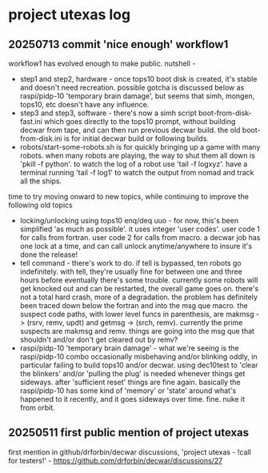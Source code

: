 # project utexas log

## 20250713 commit 'nice enough' workflow1

workflow1 has evolved enough to make public. nutshell -

- step1 and step2, hardware - once tops10 boot disk is created, it's stable and doesn't need recreation. possible gotcha is discussed below as raspi/pidp-10 'temporary brain damage', but seems that simh, mongen, tops10, etc doesn't have any influence.
- step3 and step3, software - there's now a simh script boot-from-disk-fast.ini which goes directly to the tops10 prompt, without building decwar from tape, and can then run previous decwar build. the old boot-from-disk.ini is for initial decwar build or following builds.
- robots/start-some-robots.sh is for quickly bringing up a game with many robots. when many robots are playing, the way to shut them all down is 'pkill -f python'. to watch the log of a robot use 'tail -f logxyz'. have a terminal running 'tail -f log1' to watch the output from nomad and track all the ships.

time to try moving onward to new topics, while continuing to improve the following old topics

- locking/unlocking using tops10 enq/deq uuo - for now, this's been simplified 'as much as possible'. it uses integer 'user codes'. user code 1 for calls from fortran. user code 2 for calls from macro. a decwar job has one lock at a time, and can call unlock anytime/anywhere to insure it's done the release!
- tell command - there's work to do. if tell is bypassed, ten robots go indefinitely. with tell, they're usually fine for between one and three hours before eventually there's some trouble. currently some robots will get knocked out and can be restarted, the overall game goes on. there's not a total hard crash, more of a degradation. the problem has definitely been traced down below the fortran and into the msg que macro. the suspect code paths, with lower level funcs in parenthesis, are makmsg -> (rsrv, remv, updt) and getmsg -> (srch, remv). currently the prime suspects are makmsg and remv. things are going into the msg que that shouldn't and/or don't get cleared out by remv?
- raspi/pidp-10 'temporary brain damage' - what we're seeing is the raspi/pidp-10 combo occasionally misbehaving and/or blinking oddly, in particular failing to build tops10 and/or decwar. using dec10test to 'clear the blinkers' and/or 'pulling the plug' is needed whenever things get sideways. after 'sufficient reset' things are fine again. basically the raspi/pidp-10 has some kind of 'memory' or 'state' around what's happened to it recently, and it goes sideways over time. fine. nuke it from orbit.

## 20250511 first public mention of project utexas

first mention in github/drforbin/decwar discussions, 'project utexas - !call for testers!' - https://github.com/drforbin/decwar/discussions/27
